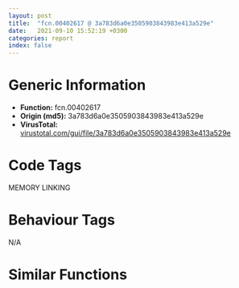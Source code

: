 ```yaml
---
layout: post
title:  "fcn.00402617 @ 3a783d6a0e3505903843983e413a529e"
date:   2021-09-10 15:52:19 +0300
categories: report
index: false
---
```


# Generic Information
- **Function:** fcn.00402617
- **Origin (md5):** 3a783d6a0e3505903843983e413a529e
- **VirusTotal:** [virustotal.com/gui/file/3a783d6a0e3505903843983e413a529e][virustotal_ref]

# Code Tags
<span class="tag" id="MEMORY">MEMORY</span>
<span class="tag" id="LINKING">LINKING</span>


# Behaviour Tags
<span class="bhv-tag" id="na">N/A</span>

# Similar Functions
<script type="text/javascript" src="https://www.gstatic.com/charts/loader.js"></script>
<script type="text/javascript">

    google.charts.load('current', {'packages':['corechart']});
    google.charts.setOnLoadCallback(drawChart);

    function drawChart() {
    var data = new google.visualization.DataTable();
        data.addColumn('number', 'X');
        data.addColumn('number', 'Y');
        data.addColumn({type: 'string', role: 'tooltip', 'p': {'html': true}});
        data.addColumn({'type': 'string', 'role': 'style'});
        
        data.addRows([
    [-373.95025634765625, 103.50038146972656, '<b><a href="/report/fcn.00402617@3a783d6a0e3505903843983e413a529e">fcn.00402617</a><br>@3a783d6a0e3505903843983e413a529e</b><br>', 'point { fill-color: #e0440e; }'],
[276.4319152832031, 362.54437255859375, '<b><a href="/report/fcn.00402617@57989f43bf24a9272122210a17558c3d">fcn.00402617</a><br>@57989f43bf24a9272122210a17558c3d</b><br>', 'null'],
[175.57980346679688, -330.22601318359375, '<b><a href="/report/fcn.00402617@d287262b3c4caae6c69c406382125319">fcn.00402617</a><br>@d287262b3c4caae6c69c406382125319</b><br>', 'null'],

        ]);

    var options = {
        title: 'Similarity Plot',
        legend: 'none',
        colors: ['#dedbd9', '#e6693e', '#ec8f6e', '#f3b49f', '#f6c7b6'],
        tooltip: {isHtml: true, trigger: 'both'},
        explorer: {
        actions: ["dragToZoom", "rightClickToReset"],
        },
        chartArea: {
        width: '80%',
        height: '80%'
        },
        width: '100%',
        height: '100%'
    };

    var chart = new google.visualization.ScatterChart(document.getElementById('chart_div'));

    chart.draw(data, options);
    }
    
</script>


<div id="chart_div" style="width: 100%px; height: 100%;"></div>

# Disassembled Code
{% highlight nasm %}

push ebp
mov ebp, esp
sub esp, 0x1c
push ebx
mov ebx, ecx
push esi
push edi
mov edi, dword[ebx+0x3c]
add edi, ebx
cmp dword[edi], 0x4550
je 0x40264c
mov ax, word[ebx+0xa]
and ax, 0x11
mov ecx, 0x111
cmp ax, cx
je 0x40264c
push ecx
push 0x401624
jmp 0x4027ae
push 0x40
push 0x1000
push dword[edi+0x50]
push 0
call dword[sym.imp.KERNEL32.dll_VirtualAlloc]
mov esi, eax
test esi, esi
jne 0x402687
push ecx
push 0x401634
call fcn.0040249a
push 0xa
call dword[sym.imp.KERNEL32.dll_GetLastError]
push eax
mov ecx, 0x406048
call fcn.00402433
jmp 0x4027b3
push dword[edi+0x54]
push ebx
push esi
call dword[0x406020]
movzx edx, word[edi+6]
movzx eax, word[edi+0x14]
add esp, 0xc
mov dword[ebp-0xc], edx
test edx, edx
je 0x4026fb
movzx edx, word[edi+0x14]
lea ecx, [edi+0x24]
add ecx, eax
add eax, 0x2c
add eax, edi
add edi, 0x28
add edi, edx
mov edx, dword[ebp-0xc]
mov dword[ebp-4], ecx
mov dword[ebp-8], eax
cmp dword[eax], 0
mov ecx, dword[ebp-4]
je 0x4026e6
mov eax, dword[eax]
push dword[edi]
add eax, ebx
push eax
mov eax, dword[ecx]
add eax, esi
push eax
call dword[0x406020]
mov eax, dword[ebp-8]
mov ecx, dword[ebp-4]
mov edx, dword[ebp-0xc]
add esp, 0xc
add eax, 0x28
add ecx, 0x28
add edi, 0x28
dec edx
mov dword[ebp-4], ecx
mov dword[ebp-8], eax
mov dword[ebp-0xc], edx
jne 0x4026c0
mov edi, dword[esi+0x3c]
add edi, esi
mov dword[ebp-0xc], edi
call fcn.00403526
sub eax, dword[0x406040]
cmp eax, 0x7fff
jbe 0x40271c
xor eax, eax
jmp 0x4027a3
mov edx, dword[edi+0xa4]
test edx, edx
je 0x402787
mov ecx, dword[edi+0xa0]
mov eax, esi
sub eax, dword[edi+0x34]
add ecx, esi
mov dword[ebp-8], eax
test edx, edx
je 0x402787
mov edi, dword[ecx]
lea eax, [ecx+4]
mov dword[ebp-0x10], edi
mov ebx, dword[eax]
mov edi, dword[ebp-0xc]
mov dword[ebp-0x14], eax
lea ecx, [ecx+8]
sub ebx, 8
je 0x402783
movzx eax, word[ecx]
mov dword[ebp-4], eax
shr dword[ebp-4], 0xc
cmp dword[ebp-4], 0
je 0x402779
cmp dword[ebp-4], 3
jne 0x4027a8
mov edi, dword[ebp-8]
and eax, 0xfff
add eax, dword[ebp-0x10]
add dword[eax+esi], edi
mov edi, dword[ebp-0xc]
dec ebx
add ecx, 2
dec ebx
jne 0x402752
mov eax, dword[ebp-0x14]
sub edx, dword[eax]
jne 0x40273a
xor ebx, ebx
cmp dword[edi+0x84], ebx
je 0x40279f
mov edi, dword[edi+0x80]
add edi, esi
jne 0x402852
mov ebx, esi
mov eax, ebx
pop edi
pop esi
pop ebx
leave
ret
push ecx
push 0x401648
call fcn.0040249a
xor ebx, ebx
jmp 0x4027a1
add eax, esi
mov dword[ebp-0x14], eax
call fcn.00403526
sub eax, dword[0x406040]
cmp eax, 0x7fff
ja 0x402715
push dword[ebp-0x14]
call dword[sym.imp.KERNEL32.dll_GetModuleHandleA]
mov dword[ebp-0x10], eax
test eax, eax
je 0x402872
mov eax, dword[edi]
mov edx, dword[edi+0x10]
add eax, esi
add edx, esi
mov dword[ebp-4], edx
jmp 0x402846
mov edx, ebx
test ecx, ecx
js 0x402819
lea eax, [esi+2]
add eax, ecx
push eax
mov dword[ebp-0x18], eax
call dword[0x406018]
mov word[ebp-0x1c], ax
mov word[ebp-0x1a], ax
pop ecx
lea edx, [ebp-0x1c]
mov eax, ebx
jmp 0x40281c
movzx eax, word[eax]
lea ecx, [ebp-0xc]
push ecx
push eax
push edx
push dword[ebp-0x10]
mov dword[ebp-0xc], ebx
call dword[0x406034]
mov eax, dword[ebp-0xc]
test eax, eax
je 0x402862
mov ecx, dword[ebp-4]
mov dword[ecx], eax
mov eax, dword[ebp-8]
add eax, 4
add ecx, 4
mov dword[ebp-4], ecx
mov ecx, dword[eax]
mov dword[ebp-8], eax
test ecx, ecx
jne 0x4027f4
add edi, 0x14
mov eax, dword[edi+0xc]
test eax, eax
jne 0x4027b7
jmp 0x40279f
push ecx
push 0x401668
call fcn.0040249a
jmp 0x4027a1
push ecx
push 0x401658
jmp 0x402868

{% endhighlight %}

[virustotal_ref]: https://www.virustotal.com/gui/file/3a783d6a0e3505903843983e413a529e
